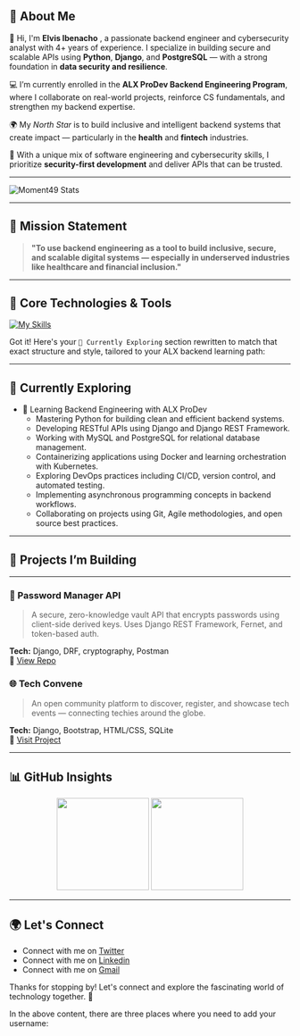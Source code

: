 ## 🧠 About Me

👋 Hi, I'm **Elvis Ibenacho** , a passionate backend engineer and cybersecurity analyst with 4+ years of experience. I specialize in building secure and scalable APIs using **Python**, **Django**, and **PostgreSQL** — with a strong foundation in **data security and resilience**.

💻 I’m currently enrolled in the **ALX ProDev Backend Engineering Program**, where I collaborate on real-world projects, reinforce CS fundamentals, and strengthen my backend expertise.

🌍 My *North Star* is to build inclusive and intelligent backend systems that create impact — particularly in the **health** and **fintech** industries.

🔐 With a unique mix of software engineering and cybersecurity skills, I prioritize **security-first development** and deliver APIs that can be trusted.

---

![Moment49 Stats](https://github-readme-stats.vercel.app/api?username=Moment49&theme=vue-dark&show_icons=true&hide_border=true&count_private=true)

---

## 🎯 Mission Statement

> **"To use backend engineering as a tool to build inclusive, secure, and scalable digital systems — especially in underserved industries like healthcare and financial inclusion."**

---

## 💼 Core Technologies & Tools
[![My Skills](https://skillicons.dev/icons?i=python,django,bash,git,github,docker,bootstrap,html,css,wasm)](https://skillicons.dev)

Got it! Here's your `🌱 Currently Exploring` section rewritten to match that exact structure and style, tailored to your ALX backend learning path:

---

## 🌱 Currently Exploring

* 🚀 Learning Backend Engineering with ALX ProDev
  * Mastering Python for building clean and efficient backend systems.
  * Developing RESTful APIs using Django and Django REST Framework.
  * Working with MySQL and PostgreSQL for relational database management.
  * Containerizing applications using Docker and learning orchestration with Kubernetes.
  * Exploring DevOps practices including CI/CD, version control, and automated testing.
  * Implementing asynchronous programming concepts in backend workflows.
  * Collaborating on projects using Git, Agile methodologies, and open source best practices.

---
    
## 🧪 Projects I’m Building

---

### 🔐 Password Manager API
> A secure, zero-knowledge vault API that encrypts passwords using client-side derived keys. Uses Django REST Framework, Fernet, and token-based auth.

**Tech:** Django, DRF, cryptography, Postman  
🔗 [View Repo](#)

### 🌐 Tech Convene
> An open community platform to discover, register, and showcase tech events — connecting techies around the globe.

**Tech:** Django, Bootstrap, HTML/CSS, SQLite  
🔗 [Visit Project](#)

---

## 📊 GitHub Insights

<p align="center">
  <img src="https://github-readme-stats.vercel.app/api?username=elvisben&show_icons=true&theme=dracula" height="165"/>
  <img src="https://github-readme-stats.vercel.app/api/top-langs/?username=elvisben&layout=compact&theme=dracula" height="165"/>
</p>

---

## 🌍 Let's Connect

- Connect with me on [Twitter](https://twitter.com/)
- Connect with me on [Linkedin](https://www.linkedin.com/in/elvis-ibenacho/)
- Connect with me on [Gmail](ibenachoelvis49@gmail.com)

Thanks for stopping by! Let's connect and explore the fascinating world of technology together. 🚀



<!--

Here are some ideas to get you started:

- 🔭 I’m currently working on ...
- 🌱 I’m currently learning ...
- 👯 I’m looking to collaborate on ...
- 🤔 I’m looking for help with ...
- 💬 Ask me about ...
- 📫 How to reach me: ...
- 😄 Pronouns: ...
- ⚡ Fun fact: ...
-->
In the above content, there are three places where you need to add your username:
